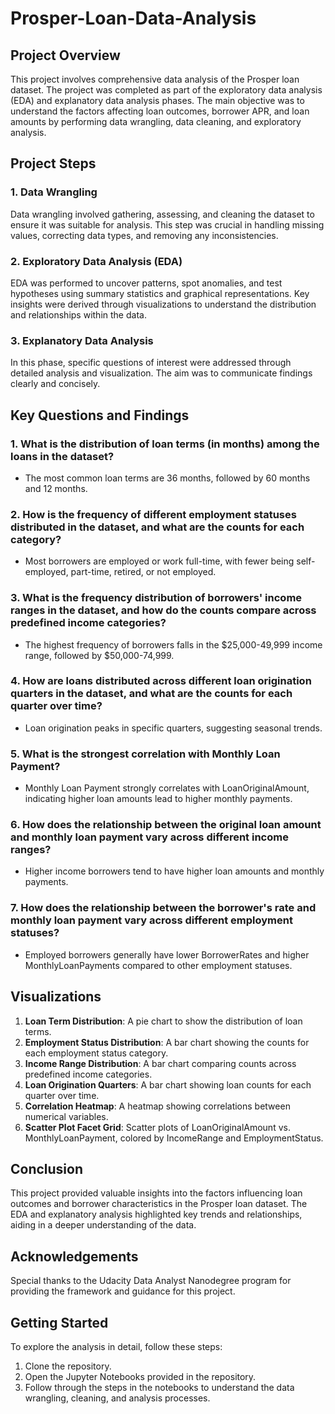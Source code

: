 # Prosper-Loan-Data-Analysis
## Project Overview

This project involves comprehensive data analysis of the Prosper loan dataset. The project was completed as part of the exploratory data analysis (EDA) and explanatory data analysis phases. The main objective was to understand the factors affecting loan outcomes, borrower APR, and loan amounts by performing data wrangling, data cleaning, and exploratory analysis.

## Project Steps

### 1. Data Wrangling
Data wrangling involved gathering, assessing, and cleaning the dataset to ensure it was suitable for analysis. This step was crucial in handling missing values, correcting data types, and removing any inconsistencies.

### 2. Exploratory Data Analysis (EDA)
EDA was performed to uncover patterns, spot anomalies, and test hypotheses using summary statistics and graphical representations. Key insights were derived through visualizations to understand the distribution and relationships within the data.

### 3. Explanatory Data Analysis
In this phase, specific questions of interest were addressed through detailed analysis and visualization. The aim was to communicate findings clearly and concisely.

## Key Questions and Findings

### 1. What is the distribution of loan terms (in months) among the loans in the dataset?
- The most common loan terms are 36 months, followed by 60 months and 12 months.

### 2. How is the frequency of different employment statuses distributed in the dataset, and what are the counts for each category?
- Most borrowers are employed or work full-time, with fewer being self-employed, part-time, retired, or not employed.

### 3. What is the frequency distribution of borrowers' income ranges in the dataset, and how do the counts compare across predefined income categories?
- The highest frequency of borrowers falls in the $25,000-49,999 income range, followed by $50,000-74,999.

### 4. How are loans distributed across different loan origination quarters in the dataset, and what are the counts for each quarter over time?
- Loan origination peaks in specific quarters, suggesting seasonal trends.

### 5. What is the strongest correlation with Monthly Loan Payment?
- Monthly Loan Payment strongly correlates with LoanOriginalAmount, indicating higher loan amounts lead to higher monthly payments.

### 6. How does the relationship between the original loan amount and monthly loan payment vary across different income ranges?
- Higher income borrowers tend to have higher loan amounts and monthly payments.

### 7. How does the relationship between the borrower's rate and monthly loan payment vary across different employment statuses?
- Employed borrowers generally have lower BorrowerRates and higher MonthlyLoanPayments compared to other employment statuses.

## Visualizations

1. **Loan Term Distribution**: A pie chart to show the distribution of loan terms.
2. **Employment Status Distribution**: A bar chart showing the counts for each employment status category.
3. **Income Range Distribution**: A bar chart comparing counts across predefined income categories.
4. **Loan Origination Quarters**: A bar chart showing loan counts for each quarter over time.
5. **Correlation Heatmap**: A heatmap showing correlations between numerical variables.
6. **Scatter Plot Facet Grid**: Scatter plots of LoanOriginalAmount vs. MonthlyLoanPayment, colored by IncomeRange and EmploymentStatus.

## Conclusion

This project provided valuable insights into the factors influencing loan outcomes and borrower characteristics in the Prosper loan dataset. The EDA and explanatory analysis highlighted key trends and relationships, aiding in a deeper understanding of the data.

## Acknowledgements

Special thanks to the Udacity Data Analyst Nanodegree program for providing the framework and guidance for this project. 

## Getting Started

To explore the analysis in detail, follow these steps:

1. Clone the repository.
2. Open the Jupyter Notebooks provided in the repository.
3. Follow through the steps in the notebooks to understand the data wrangling, cleaning, and analysis processes.
